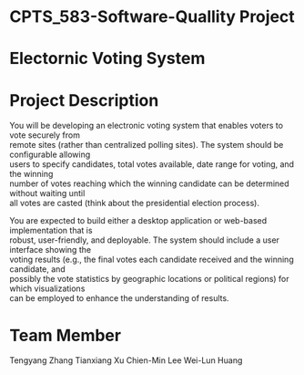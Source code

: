 # CPTS_583-Software-Quallity Project
# Electornic Voting System

# Project Description
You will be developing an electronic voting system that enables voters to vote securely from                           
remote sites (rather than centralized polling sites). The system should be configurable allowing                         
users to specify candidates, total votes available, date range for voting, and the winning                           
number of votes reaching which the winning candidate can be determined without waiting until                           
all votes are casted (think about the presidential election process). 
 
You are expected to build either a desktop application or web-based implementation that is                           
robust, user-friendly, and deployable. The system should include a user interface showing the                         
voting results (e.g., the final votes each candidate received and the winning candidate, and                           
possibly the vote statistics by geographic locations or political regions) for which visualizations                         
can be employed to enhance the understanding of results.

# Team Member
Tengyang Zhang
Tianxiang Xu
Chien-Min Lee
Wei-Lun Huang

